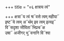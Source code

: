 +++
title = "०६ क्षत्राय त्वं"

+++
क्षत्रा᳓य त्वं श्र᳓वसे त्वम् महीया᳓  
इष्ट᳓ये त्वम् अ᳓र्थम् इव त्वम् इत्यइ᳓  
वि᳓सदृशा जीविता᳓भिप्रच᳓क्ष  
उषा᳓ अजीगर् भु᳓वनानि वि᳓श्वा